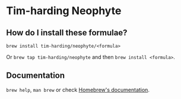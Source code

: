 # Tim-harding Neophyte

## How do I install these formulae?

`brew install tim-harding/neophyte/<formula>`

Or `brew tap tim-harding/neophyte` and then `brew install <formula>`.

## Documentation

`brew help`, `man brew` or check [Homebrew's documentation](https://docs.brew.sh).
